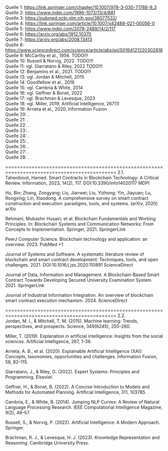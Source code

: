 Quelle 1: https://link.springer.com/chapter/10.1007/978-3-030-71788-9_3 <br>
Quelle 2: https://www.mdpi.com/1996-1073/13/4/881 <br>
Quelle 3: https://pubmed.ncbi.nlm.nih.gov/38077532/ <br>
Quelle 4: https://link.springer.com/article/10.1007/s42488-021-00056-0 <br>
Quelle 5: https://www.mdpi.com/2078-2489/14/2/117 <br>
Quelle 6: https://arxiv.org/abs/1912.10370 <br>
Quelle 7: https://arxiv.org/abs/2008.13413 <br>
Quelle 8: https://www.sciencedirect.com/science/article/abs/pii/S0164121220302818 <br>
Quelle 9: McCarthy et al., 1956. TODO!!! <br>
Quelle 10: Russell & Norvig, 2022. TODO!!! <br>
Quelle 11: vgl. Giarratano & Riley, 2022 TODO!!! <br>
Quelle 12: Benjamins et al., 2021. TODO!!!<br>
Quelle 13: vgl. Jordan & Mitchell, 2015 <br>
Quelle 14: Goodfellow et al., 2016 <br>
Quelle 15: vgl. Cambria & White, 2014 <br>
Quelle 16: vgl. Geffner & Bonet, 2022 <br>
Quelle 17: vgl. Brachman & Levesque, 2023 <br>
Quelle 18: vgl. Miller, 2019, Artificial Intelligence, 267(1) <br>
Quelle 19: Arrieta et al., 2020, Information Fusion <br>
Quelle 20: . <br>
Quelle 21: . <br>
Quelle 22: . <br>
Quelle 23: . <br>
Quelle 24: . <br>
Quelle 25: . <br>
Quelle 26: . <br>
Quelle 27: . <br>
Quelle 28: . <br>


============================================================================================
2.1. <br>
Taherdoost, Hamed. Smart Contracts in Blockchain Technology: A Critical Review. Information, 2023, 14(2), 117. DOI:10.3390/info14020117 
MDPI

Hu, Bin; Zhang, Zongyang; Liu, Jianwei; Liu, Yizhong; Yin, Jiayuan; Lu, Rongxing; Lin, Xiaodong. A comprehensive survey on smart contract construction and execution: paradigms, tools, and systems. (arXiv, 2020) 
arXiv

Rehmani, Mubashir Husain; et al. Blockchain Fundamentals and Working Principles. In: Blockchain Systems and Communication Networks: From Concepts to Implementation. Springer, 2021. 
SpringerLink

PeerJ Computer Science. Blockchain technology and application: an overview. 2023. 
PubMed
+1

Journal of Systems and Software. A systematic literature review of blockchain and smart contract development: Techniques, tools, and open challenges. 2021. DOI:10.1016/j.jss.2020.110891 
ScienceDirect

Journal of Data, Information and Management. A Blockchain-Based Smart Contract Towards Developing Secured University Examination System. 2021. 
SpringerLink

Journal of Industrial Information Integration. An overview of blockchain smart contract execution mechanism. 2024. 
ScienceDirect

============================================================================================
2.2. <br>
Jordan, M. I., & Mitchell, T. M. (2015). Machine learning: Trends, perspectives, and prospects. Science, 349(6245), 255–260.

Miller, T. (2019). Explanation in artificial intelligence: Insights from the social sciences. Artificial Intelligence, 267, 1–38.

Arrieta, A. B., et al. (2020). Explainable Artificial Intelligence (XAI): Concepts, taxonomies, opportunities and challenges. Information Fusion, 58, 82–115.

Giarratano, J., & Riley, G. (2022). Expert Systems: Principles and Programming. Elsevier.

Geffner, H., & Bonet, B. (2022). A Concise Introduction to Models and Methods for Automated Planning. Artificial Intelligence, 311, 103785.

Cambria, E., & White, B. (2014). Jumping NLP Curves: A Review of Natural Language Processing Research. IEEE Computational Intelligence Magazine, 9(2), 48–57.

Russell, S., & Norvig, P. (2022). Artificial Intelligence: A Modern Approach. Springer.

Brachman, R. J., & Levesque, H. J. (2023). Knowledge Representation and Reasoning. Cambridge University Press.
